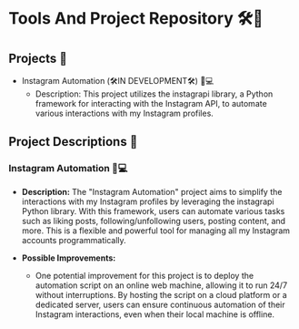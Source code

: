 # Tools And Project Repository 🛠️🚀

## Projects 📂

- Instagram Automation (🛠️IN DEVELOPMENT🛠️) 📸💻
  - Description: This project utilizes the instagrapi library, a Python framework for interacting with the Instagram API, to automate various interactions with my Instagram profiles.

## Project Descriptions 📝

### Instagram Automation 📸💻

- **Description:** The "Instagram Automation" project aims to simplify the interactions with my Instagram profiles by leveraging the instagrapi Python library. With this framework, users can automate various tasks such as liking posts, following/unfollowing users, posting content, and more. This is a flexible and powerful tool for managing all my Instagram accounts programmatically.

- **Possible Improvements:**
  - One potential improvement for this project is to deploy the automation script on an online web machine, allowing it to run 24/7 without interruptions. By hosting the script on a cloud platform or a dedicated server, users can ensure continuous automation of their Instagram interactions, even when their local machine is offline.
